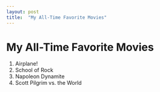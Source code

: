 ```yaml
---
layout: post
title:  "My All-Time Favorite Movies"
---
```


<div>
    <h1>My All-Time Favorite Movies</h1>
    <ol>
        <li>Airplane!
        <li>School of Rock
        <li>Napoleon Dynamite
        <li>Scott Pilgrim vs. the World
    </ol>
</div>